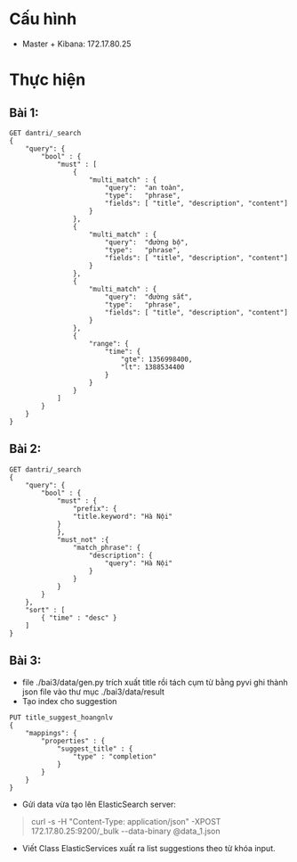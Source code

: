 # Cấu hình
- Master + Kibana: 172.17.80.25

# Thực hiện
## Bài 1: 
```
GET dantri/_search
{
    "query": {
        "bool" : {
            "must" : [
                {
                    "multi_match" : {
                        "query":  "an toàn",
                        "type":   "phrase",
                        "fields": [ "title", "description", "content"]
                    }
                },
                {
                    "multi_match" : {
                        "query":  "đường bộ",
                        "type":   "phrase",
                        "fields": [ "title", "description", "content"]
                    }
                },
                {
                    "multi_match" : {
                        "query":  "đường sắt",
                        "type":   "phrase",
                        "fields": [ "title", "description", "content"]
                    }
                },
                {
                    "range": {
                        "time": {
                            "gte": 1356998400,
                            "lt": 1388534400
                        }
                    }
                }
            ]
        }
    }
}
```

## Bài 2: 
```
GET dantri/_search
{
    "query": {
        "bool" : {
            "must" : {
                "prefix": {
                "title.keyword": "Hà Nội"
            }
            },
            "must_not" :{
                "match_phrase": {
                    "description": {
                        "query": "Hà Nội"
                    }
                }
            }
        }
    },
    "sort" : [
        { "time" : "desc" }
    ]
}
```

## Bài 3: 
+ file ./bai3/data/gen.py trích xuất title rồi tách cụm từ bằng pyvi ghi thành json file vào thư mục ./bai3/data/result
+ Tạo index cho suggestion

```
PUT title_suggest_hoangnlv
{
    "mappings": {
        "properties" : {
            "suggest_title" : {
                "type" : "completion"
            }
        }
    }
}
```

+ Gửi data vừa tạo lên ElasticSearch server:
> curl -s -H "Content-Type: application/json" -XPOST 172.17.80.25:9200/_bulk --data-binary @data_1.json

+ Viết Class ElasticServices xuất ra list suggestions theo từ khóa input.

